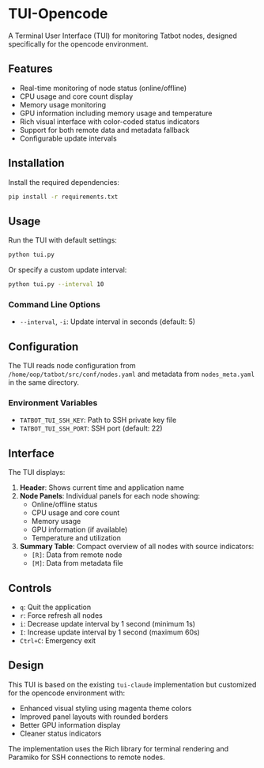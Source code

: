 # TUI-Opencode

A Terminal User Interface (TUI) for monitoring Tatbot nodes, designed specifically for the opencode environment.

## Features

- Real-time monitoring of node status (online/offline)
- CPU usage and core count display
- Memory usage monitoring
- GPU information including memory usage and temperature
- Rich visual interface with color-coded status indicators
- Support for both remote data and metadata fallback
- Configurable update intervals

## Installation

Install the required dependencies:

```bash
pip install -r requirements.txt
```

## Usage

Run the TUI with default settings:

```bash
python tui.py
```

Or specify a custom update interval:

```bash
python tui.py --interval 10
```

### Command Line Options

- `--interval`, `-i`: Update interval in seconds (default: 5)

## Configuration

The TUI reads node configuration from `/home/oop/tatbot/src/conf/nodes.yaml` and metadata from `nodes_meta.yaml` in the same directory.

### Environment Variables

- `TATBOT_TUI_SSH_KEY`: Path to SSH private key file
- `TATBOT_TUI_SSH_PORT`: SSH port (default: 22)

## Interface

The TUI displays:

1. **Header**: Shows current time and application name
2. **Node Panels**: Individual panels for each node showing:
   - Online/offline status
   - CPU usage and core count
   - Memory usage
   - GPU information (if available)
   - Temperature and utilization
3. **Summary Table**: Compact overview of all nodes with source indicators:
   - `[R]`: Data from remote node
   - `[M]`: Data from metadata file

## Controls

- `q`: Quit the application
- `r`: Force refresh all nodes
- `i`: Decrease update interval by 1 second (minimum 1s)
- `I`: Increase update interval by 1 second (maximum 60s)
- `Ctrl+C`: Emergency exit

## Design

This TUI is based on the existing `tui-claude` implementation but customized for the opencode environment with:

- Enhanced visual styling using magenta theme colors
- Improved panel layouts with rounded borders
- Better GPU information display
- Cleaner status indicators

The implementation uses the Rich library for terminal rendering and Paramiko for SSH connections to remote nodes.